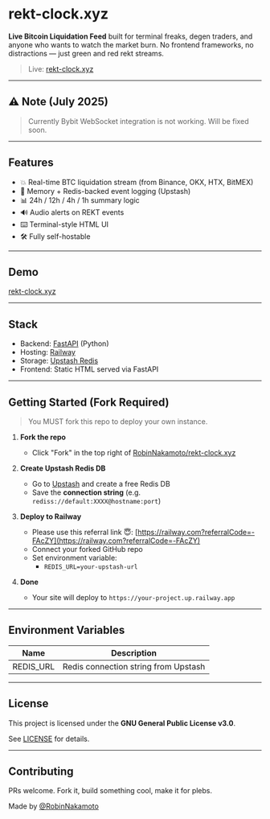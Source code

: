 # rekt-clock.xyz

**Live Bitcoin Liquidation Feed** built for terminal freaks, degen traders, and anyone who wants to watch the market burn. No frontend frameworks, no distractions — just green and red rekt streams.

> Live: [rekt-clock.xyz](https://rekt-clock.xyz)

---

## ⚠️ Note (July 2025)
> Currently Bybit WebSocket integration is not working. Will be fixed soon.

---

## Features

- 💥 Real-time BTC liquidation stream (from Binance, OKX, HTX, BitMEX)
- 🧠 Memory + Redis-backed event logging (Upstash)
- 📊 24h / 12h / 4h / 1h summary logic
- 🔊 Audio alerts on REKT events
- ⌨️ Terminal-style HTML UI
- 🛠️ Fully self-hostable

---

## Demo

[rekt-clock.xyz](https://rekt-clock.xyz)

---

## Stack

- Backend: [FastAPI](https://fastapi.tiangolo.com/) (Python)
- Hosting: [Railway](https://railway.com?referralCode=-FAcZY) 
- Storage: [Upstash Redis](https://upstash.com)
- Frontend: Static HTML served via FastAPI

---

## Getting Started (Fork Required)

> You MUST fork this repo to deploy your own instance.

1. **Fork the repo**
   - Click "Fork" in the top right of [RobinNakamoto/rekt-clock.xyz](https://github.com/RobinNakamoto/rekt-clock.xyz)

2. **Create Upstash Redis DB**
   - Go to [Upstash](https://console.upstash.com/) and create a free Redis DB
   - Save the **connection string** (e.g. `rediss://default:XXXX@hostname:port`)

3. **Deploy to Railway**
   - Please use this referral link 😇: [https://railway.com?referralCode=-FAcZY](https://railway.com?referralCode=-FAcZY)
   - Connect your forked GitHub repo
   - Set environment variable:
     - `REDIS_URL=your-upstash-url`

4. **Done**
   - Your site will deploy to `https://your-project.up.railway.app`

---

## Environment Variables

| Name       | Description                              |
|------------|------------------------------------------|
| REDIS_URL  | Redis connection string from Upstash     |

---

## License

This project is licensed under the **GNU General Public License v3.0**.

See [LICENSE](LICENSE) for details.

---

## Contributing

PRs welcome. Fork it, build something cool, make it for plebs.

Made by [@RobinNakamoto](https://twitter.com/RobinNakamoto)

